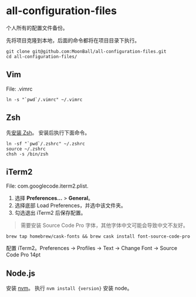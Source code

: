 # all-configuration-files
个人所有的配置文件备份。

先将项目克隆到本地，后面的命令都将在项目目录下执行。

```
git clone git@github.com:MoonBall/all-configuration-files.git
cd all-configuration-files/
```

## Vim
File: .vimrc

```
ln -s "`pwd`/.vimrc" ~/.vimrc
```

## Zsh
先[安装 Zsh](https://github.com/robbyrussell/oh-my-zsh/wiki/Installing-ZSH)。
安装后执行下面命令。

```
ln -sf "`pwd`/.zshrc" ~/.zshrc
source ~/.zshrc
chsh -s /bin/zsh
```

## iTerm2
File: com.googlecode.iterm2.plist.

1. 选择 **Preferences...** > **General**。
2. 选择底部 Load Preferences，并选中该文件夹。
3. 勾选退出 iTerm2 后保存配置。

> 需要安装 Source Code Pro 字体，其他字体中文可能会导致中文不友好。
```
brew tap homebrew/cask-fonts && brew cask install font-source-code-pro
```
配置 iTerm2。Preferences -> Profiles -> Text -> Change Font -> Source Code Pro 14pt


## Node.js
安装 [nvm](https://github.com/creationix/nvm)。
执行 `nvm install {version}` 安装 node。

